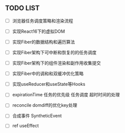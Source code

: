 ## TODO LIST

- [ ] 浏览器任务调度策略和渲染流程
- [ ] 实现React16下的虚拟DOM
- [ ] 实现Fiber的数据结构和遍历算法
- [ ] 实现Fiber架构下可中断和恢复的的任务调度
- [ ] 实现Fiber架构下的组件渲染和副作用收集提交
- [ ] 实现Fiber中的调和和双缓冲优化策略
- [ ] 实现useReducer和useState等Hooks

- [ ] expirationTime 任务的优先级 任务调度 超时时间的处理
- [ ] reconcile domdiff的优化key处理
- [ ] 合成事件 SyntheticEvent
- [ ] ref useEffect
